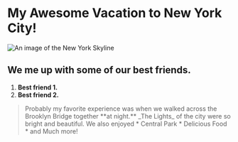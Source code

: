 # My Awesome Vacation to New York City!

![An image of the New York Skyline](https://i.insider.com/5e0bbdec855cc2746e2742c2?width=1200&format=jpeg)

## We me up with some of our best friends.

1. **Best friend 1.**
2. **Best friend 2.**

<blockquote/>
<p> Probably my favorite experience was when we walked across the Brooklyn Bridge together **at night.** _The Lights_ of the city were so bright and beautiful. 
We also enjoyed
* Central Park
* Delicious Food
* and Much more!
</p>

